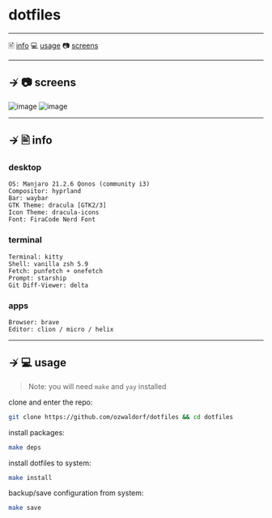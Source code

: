 # dotfiles



---

🖹 [info](#--info)
💻 [usage](#--usage) 
📷 [screens](#--screens)

---


## ↛ 📷 screens

![image](https://user-images.githubusercontent.com/8976745/215278149-ec3d08d1-3f22-48ae-91f0-ea6eb080c8c6.png)
![image](https://user-images.githubusercontent.com/8976745/215278576-f34f6d19-97fd-44aa-99e8-6632cd7aa121.png)


---

## ↛ 🖹 info

### desktop

```
OS: Manjaro 21.2.6 Qonos (community i3)
Compositor: hyprland
Bar: waybar
GTK Theme: dracula [GTK2/3]
Icon Theme: dracula-icons
Font: FiraCode Nerd Font
```

### terminal
```
Terminal: kitty
Shell: vanilla zsh 5.9
Fetch: punfetch + onefetch
Prompt: starship
Git Diff-Viewer: delta
```

### apps
```
Browser: brave
Editor: clion / micro / helix
```

---

## ↛ 💻 usage

> Note: you will need `make` and `yay` installed

clone and enter the repo:

```sh
git clone https://github.com/ozwaldorf/dotfiles && cd dotfiles
```

install packages:
```sh
make deps
```

install dotfiles to system:

```sh
make install
```

backup/save configuration from system:

```sh
make save
```
